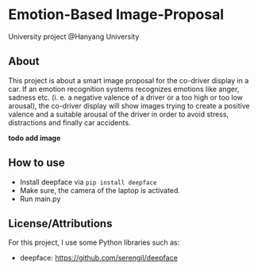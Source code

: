 # Emotion-Based Image-Proposal
University project @Hanyang University

## About
This project is about a smart image proposal for the co-driver display in a car. 
If an emotion recognition systems recognizes emotions like anger, sadness etc.
(i. e. a negative valence of a driver or a
too high or too low arousal), the co-driver display will show images trying
to create a positive valence and a suitable arousal of the driver
in order to avoid stress, distractions and finally car accidents.

**todo add image**

## How to use
- Install deepface via ```pip install deepface```
- Make sure, the camera of the laptop is activated.
- Run main.py

## License/Attributions
For this project, I use some Python libraries such as:
* deepface: https://github.com/serengil/deepface
